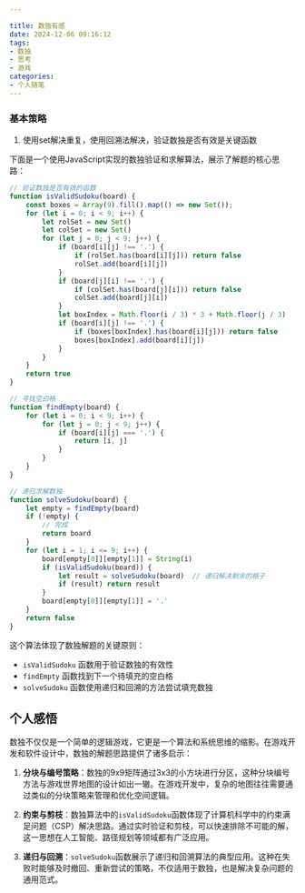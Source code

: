 ```yaml
---

title: 数独有感
date: 2024-12-06 09:16:12
tags: 
- 数独
- 思考
- 游戏
categories: 
- 个人随笔
---
```


### 基本策略

1. 使用set解决重复，使用回溯法解决，验证数独是否有效是关键函数

下面是一个使用JavaScript实现的数独验证和求解算法，展示了解题的核心思路：

```javascript
// 验证数独是否有效的函数
function isValidSudoku(board) {
    const boxes = Array(9).fill().map(() => new Set());
    for (let i = 0; i < 9; i++) {
        let rolSet = new Set()
        let colSet = new Set()
        for (let j = 0; j < 9; j++) {
            if (board[i][j] !== '.') {
                if (rolSet.has(board[i][j])) return false
                rolSet.add(board[i][j])
            }
            if (board[j][i] !== '.') {
                if (colSet.has(board[j][i])) return false
                colSet.add(board[j][i])
            }
            let boxIndex = Math.floor(i / 3) * 3 + Math.floor(j / 3)
            if (board[i][j] !== '.') {
                if (boxes[boxIndex].has(board[i][j])) return false
                boxes[boxIndex].add(board[i][j])
            }
        }
    }
    return true
}

// 寻找空白格
function findEmpty(board) {
    for (let i = 0; i < 9; i++) {
        for (let j = 0; j < 9; j++) {
            if (board[i][j] === '.') {
                return [i, j]
            }
        }
    }
}

// 递归求解数独
function solveSudoku(board) {
    let empty = findEmpty(board)
    if (!empty) {
        // 完成
        return board
    }
    for (let i = 1; i <= 9; i++) {
        board[empty[0]][empty[1]] = String(i)
        if (isValidSudoku(board)) {
            let result = solveSudoku(board)  // 递归解决剩余的格子
            if (result) return result
        }
        board[empty[0]][empty[1]] = '.'
    }
    return false
}
```

这个算法体现了数独解题的关键原则：

- `isValidSudoku` 函数用于验证数独的有效性
- `findEmpty` 函数找到下一个待填充的空白格
- `solveSudoku` 函数使用递归和回溯的方法尝试填充数独

## 个人感悟

数独不仅仅是一个简单的逻辑游戏，它更是一个算法和系统思维的缩影。在游戏开发和软件设计中，数独的解题思路提供了诸多启示：

1. **分块与编号策略**：数独的9x9矩阵通过3x3的小方块进行分区，这种分块编号方法与游戏世界地图的设计如出一辙。在游戏开发中，复杂的地图往往需要通过类似的分块策略来管理和优化空间逻辑。

2. **约束与剪枝**：数独算法中的`isValidSudoku`函数体现了计算机科学中的约束满足问题（CSP）解决思路。通过实时验证和剪枝，可以快速排除不可能的解，这一思想在人工智能、路径规划等领域都有广泛应用。

3. **递归与回溯**：`solveSudoku`函数展示了递归和回溯算法的典型应用。这种在失败时能够及时撤回、重新尝试的策略，不仅适用于数独，也是解决复杂问题的通用范式。

